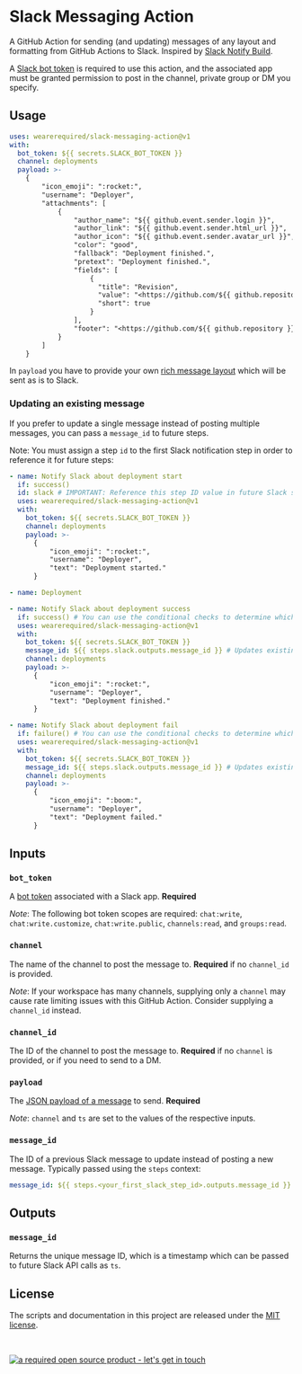 # Slack Messaging Action

A GitHub Action for sending (and updating) messages of any layout and formatting from GitHub Actions to Slack. Inspired by [Slack Notify Build](https://github.com/marketplace/actions/slack-notify-build).

A [Slack bot token](https://api.slack.com/docs/token-types) is required to use this action, and the associated app must be granted permission to post in the channel, private group or DM you specify.

## Usage

```yaml
uses: wearerequired/slack-messaging-action@v1
with:
  bot_token: ${{ secrets.SLACK_BOT_TOKEN }}
  channel: deployments
  payload: >-
    {
        "icon_emoji": ":rocket:",
        "username": "Deployer",
        "attachments": [
            {
                "author_name": "${{ github.event.sender.login }}",
                "author_link": "${{ github.event.sender.html_url }}",
                "author_icon": "${{ github.event.sender.avatar_url }}",
                "color": "good",
                "fallback": "Deployment finished.",
                "pretext": "Deployment finished.",
                "fields": [
                    {
                      "title": "Revision",
                      "value": "<https://github.com/${{ github.repository }}/commit/${{ github.sha }}|${{ github.sha }}@${{ github.ref }}>",
                      "short": true
                    }
                ],
                "footer": "<https://github.com/${{ github.repository }}|${{ github.repository }}>",
            }
        ]
    }
```

In `payload` you have to provide your own [rich message layout](https://api.slack.com/messaging/composing/layouts) which will be sent as is to Slack.

### Updating an existing message

If you prefer to update a single message instead of posting multiple messages, you can pass a `message_id` to future steps.

Note: You must assign a step `id` to the first Slack notification step in order to reference it for future steps:

```yaml
- name: Notify Slack about deployment start
  if: success()
  id: slack # IMPORTANT: Reference this step ID value in future Slack steps.
  uses: wearerequired/slack-messaging-action@v1
  with:
    bot_token: ${{ secrets.SLACK_BOT_TOKEN }}
    channel: deployments
    payload: >-
      {
          "icon_emoji": ":rocket:",
          "username": "Deployer",
          "text": "Deployment started."
      }

- name: Deployment

- name: Notify Slack about deployment success
  if: success() # You can use the conditional checks to determine which notification to send.
  uses: wearerequired/slack-messaging-action@v1
  with:
    bot_token: ${{ secrets.SLACK_BOT_TOKEN }}
    message_id: ${{ steps.slack.outputs.message_id }} # Updates existing message from the first step.
    channel: deployments
    payload: >-
      {
          "icon_emoji": ":rocket:",
          "username": "Deployer",
          "text": "Deployment finished."
      }

- name: Notify Slack about deployment fail
  if: failure() # You can use the conditional checks to determine which notification to send.
  uses: wearerequired/slack-messaging-action@v1
  with:
    bot_token: ${{ secrets.SLACK_BOT_TOKEN }}
    message_id: ${{ steps.slack.outputs.message_id }} # Updates existing message from the first step.
    channel: deployments
    payload: >-
      {
          "icon_emoji": ":boom:",
          "username": "Deployer",
          "text": "Deployment failed."
      }
```

## Inputs

### `bot_token`

A [bot token](https://api.slack.com/docs/token-types) associated with a Slack app. **Required**

_Note_: The following bot token scopes are required: `chat:write`, `chat:write.customize`, `chat:write.public`, `channels:read`, and `groups:read`.

### `channel`

The name of the channel to post the message to. **Required** if no `channel_id` is provided.

_Note_: If your workspace has many channels, supplying only a `channel` may cause rate limiting issues with this GitHub Action. Consider supplying a `channel_id` instead.

### `channel_id`

The ID of the channel to post the message to. **Required** if no `channel` is provided, or if you need to send to a DM.

### `payload`

The [JSON payload of a message](https://api.slack.com/messaging/composing) to send. **Required**

_Note_: `channel` and `ts` are set to the values of the respective inputs.

### `message_id`

The ID of a previous Slack message to update instead of posting a new message. Typically passed using the `steps` context:

```yaml
message_id: ${{ steps.<your_first_slack_step_id>.outputs.message_id }}
```

## Outputs

### `message_id`

Returns the unique message ID, which is a timestamp which can be passed to future Slack API calls as `ts`.

## License

The scripts and documentation in this project are released under the [MIT license](LICENSE).

<br>

[![a required open source product - let's get in touch](https://media.required.com/images/open-source-banner.png)](https://required.com/en/lets-get-in-touch/)
